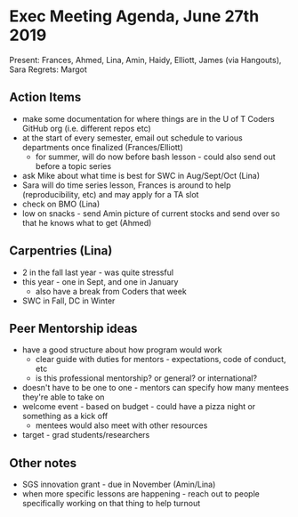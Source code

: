 # Exec Meeting Agenda, June 27th 2019

Present: Frances, Ahmed, Lina, Amin, Haidy, Elliott, James (via Hangouts), Sara
Regrets: Margot

## Action Items

- make some documentation for where things are in the U of T Coders GitHub org (i.e. different repos etc)
- at the start of every semester, email out schedule to various departments once finalized (Frances/Elliott)
    - for summer, will do now before bash lesson - could also send out before a topic series
- ask Mike about what time is best for SWC in Aug/Sept/Oct (Lina)
- Sara will do time series lesson, Frances is around to help (reproducibility, etc) and may apply for a TA slot
- check on BMO (Lina)
- low on snacks - send Amin picture of current stocks and send over so that he knows what to get (Ahmed)

## Carpentries (Lina)

- 2 in the fall last year - was quite stressful
- this year - one in Sept, and one in January
    - also have a break from Coders that week
- SWC in Fall, DC in Winter

## Peer Mentorship ideas

- have a good structure about how program would work
    - clear guide with duties for mentors - expectations, code of conduct, etc
    - is this professional mentorship? or general? or international?
- doesn't have to be one to one - mentors can specify how many mentees they're able to take on
- welcome event - based on budget - could have a pizza night or something as a kick off
    - mentees would also meet with other resources
- target - grad students/researchers

## Other notes

- SGS innovation grant - due in November (Amin/Lina)
- when more specific lessons are happening - reach out to people specifically working on that thing to help turnout

